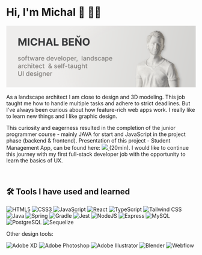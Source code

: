 # Hi, I'm Michal 👋 🧑‍💻

<img src="https://raw.githubusercontent.com/michibene/michibene/main/GH-profile-banner.png" alt="Image banner - Michal Beno - software developer,  landscape architect  & self-taught 
UI designer">

As a landscape architect I am close to design and 3D modeling. This job taught me how to handle multiple tasks and adhere to strict deadlines. But I've always been curious about how feature-rich web apps work. I really like to learn new things and I like graphic design.

This curiosity and eagerness resulted in the completion of the junior programmer course - mainly JAVA for start and JavaScript in the project phase (backend & frontend). Presentation of this project - Student Management App, can be found here:
<a href="https://www.youtube.com/watch?v=TYvwSEom6s8&ab_channel=GreenFoxAcademy" target="_blank">
<img src="https://img.shields.io/badge/YouTube-red">
</a>
(20min). I would like to continue this journey with my first full-stack developer job with the opportunity to learn the basics of UX.

&nbsp;

## 🛠️ Tools I have used and learned

<div>
<img src="https://cdn.jsdelivr.net/gh/devicons/devicon/icons/html5/html5-original-wordmark.svg" title="HTML5" alt="HTML5" width="40" height="40" />
<img src="https://cdn.jsdelivr.net/gh/devicons/devicon/icons/css3/css3-original-wordmark.svg" title="CSS3" alt="CSS3" width="40" height="40" />
<img src="https://cdn.jsdelivr.net/gh/devicons/devicon/icons/javascript/javascript-original.svg" title="JavaScript" alt="JavaScript" width="40" height="40" />
<img src="https://cdn.jsdelivr.net/gh/devicons/devicon/icons/react/react-original-wordmark.svg" title="React" alt="React" width="40" height="40" />
<img src="https://cdn.jsdelivr.net/gh/devicons/devicon/icons/typescript/typescript-original.svg" title="TypeScript" alt="TypeScript" width="40" height="40" />
<img src="https://cdn.jsdelivr.net/gh/devicons/devicon/icons/tailwindcss/tailwindcss-plain.svg" title="Tailwind CSS" alt="Tailwind CSS" width="40" height="40" />
</div>

<div>
<img src="https://cdn.jsdelivr.net/gh/devicons/devicon/icons/java/java-original-wordmark.svg" title="Java" alt="Java" width="40" height="40" />
<img src="https://cdn.jsdelivr.net/gh/devicons/devicon/icons/spring/spring-original-wordmark.svg" title="Spring" alt="Spring" width="40" height="40" />
<img src="https://cdn.jsdelivr.net/gh/devicons/devicon/icons/gradle/gradle-plain.svg" title="Gradle" alt="Gradle" width="40" height="40" />
<img src="https://cdn.jsdelivr.net/gh/devicons/devicon/icons/jest/jest-plain.svg" title="Jest" alt="Jest" width="35" height="35" />
<img src="https://cdn.jsdelivr.net/gh/devicons/devicon/icons/nodejs/nodejs-original.svg" title="NodeJS" alt="NodeJS" width="40" height="40" />
<img src="https://cdn.jsdelivr.net/gh/devicons/devicon/icons/express/express-original.svg" title="Express" alt="Express" width="40" height="40" />
<img src="https://cdn.jsdelivr.net/gh/devicons/devicon/icons/mysql/mysql-original-wordmark.svg" title="MySQL" alt="MySQL" width="50" height="50" />
<img src="https://cdn.jsdelivr.net/gh/devicons/devicon/icons/postgresql/postgresql-original-wordmark.svg" title="PostgreSQL" alt="PostgreSQL" width="40" height="40" />
<img src="https://cdn.jsdelivr.net/gh/devicons/devicon/icons/sequelize/sequelize-original.svg" title="Sequelize" alt="Sequelize" width="40" height="40" />
</div>

Other design tools:

<div>
<img src="https://cdn.jsdelivr.net/gh/devicons/devicon/icons/xd/xd-plain.svg" title="Adobe XD" alt="Adobe XD" width="40" height="40" />
<img src="https://cdn.jsdelivr.net/gh/devicons/devicon/icons/photoshop/photoshop-plain.svg" title="Adobe Photoshop" alt="Adobe Photoshop" width="40" height="40" />
<img src="https://cdn.jsdelivr.net/gh/devicons/devicon/icons/illustrator/illustrator-plain.svg" title="Adobe Illustrator" alt="Adobe Illustrator" width="40" height="40" />
<img src="https://cdn.jsdelivr.net/gh/devicons/devicon/icons/blender/blender-original.svg" title="Blender" alt="Blender" width="40" height="40" />
<img src="https://cdn.jsdelivr.net/gh/devicons/devicon/icons/webflow/webflow-original.svg" title="Webflow" alt="Webflow" width="40" height="40" />
</div>
